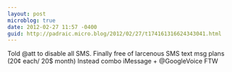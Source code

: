 ```yaml
---
layout: post
microblog: true
date: 2012-02-27 11:57 -0400
guid: http://padraic.micro.blog/2012/02/27/t174161316624343041.html
---
```

Told @att to disable all SMS. Finally free of larcenous SMS text msg plans (20¢ each/ 20$ month) Instead combo iMessage + @GoogleVoice FTW
